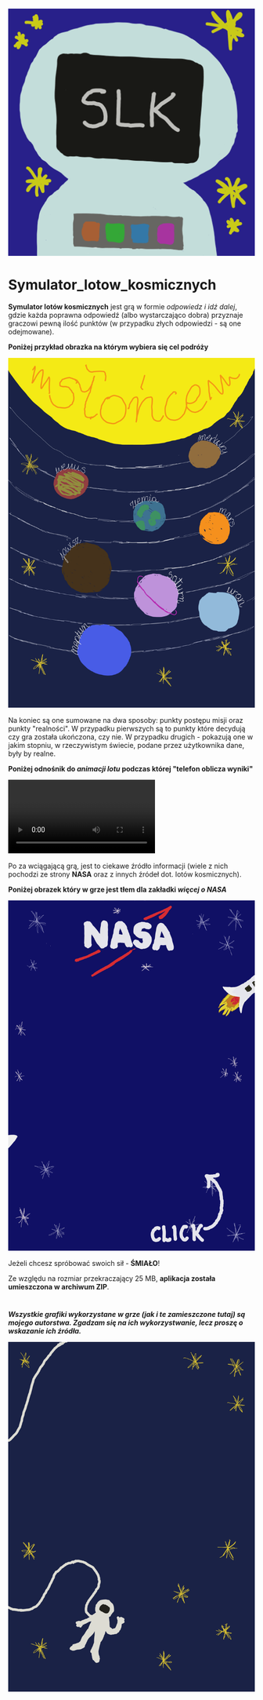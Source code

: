 ![LOGO](https://github.com/AnnaShino/Symulator_lotow_kosmicznych/blob/main/logo.png)

# Symulator_lotow_kosmicznych

**Symulator lotów kosmicznych** jest grą w formie _odpowiedz i idź dalej_, gdzie każda poprawna odpowiedź (albo wystarczająco dobra) przyznaje graczowi pewną ilość punktów (w przypadku złych odpowiedzi - są one odejmowane).

**Poniżej przykład obrazka na którym wybiera się cel podróży**

![PLANETY](https://github.com/AnnaShino/Symulator_lotow_kosmicznych/blob/main/planety.png)

Na koniec są one sumowane na dwa sposoby: punkty postępu misji oraz punkty "realności". W przypadku pierwszych są to punkty które decydują czy gra została ukończona, czy nie. W przypadku drugich - pokazują one w jakim stopniu, w rzeczywistym świecie, podane przez użytkownika dane, były by realne.

**Poniżej odnośnik do _animacji lotu_ podczas której "telefon oblicza wyniki"**

![Animacja](https://github.com/AnnaShino/Symulator_lotow_kosmicznych/blob/main/animacja.mp4)

Po za wciągającą grą, jest to ciekawe źródło informacji (wiele z nich pochodzi ze strony **NASA** oraz z innych źródeł dot. lotów kosmicznych). 

**Poniżej obrazek który w grze jest tłem dla zakładki _więcej o NASA_**

![NASA](https://github.com/AnnaShino/Symulator_lotow_kosmicznych/blob/main/nasa.png)

Jeżeli chcesz spróbować swoich sił - **ŚMIAŁO**! 

Ze względu na rozmiar przekraczający 25 MB, **aplikacja została umieszczona w archiwum ZIP**.

#

**_Wszystkie grafiki wykorzystane w grze  (jak i te zamieszczone tutaj) są mojego autorstwa. Zgadzam się na ich wykorzystwanie, lecz proszę o wskazanie ich źródła._**


![ZAKOŃCZENIE](https://github.com/AnnaShino/Symulator_lotow_kosmicznych/blob/main/zakonczenie.png)



